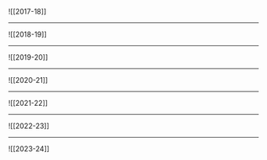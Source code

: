 ![[2017-18]]

---

![[2018-19]]

---

![[2019-20]]

---
![[2020-21]]


---
![[2021-22]]

---
![[2022-23]]

---

![[2023-24]]